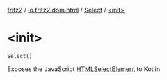 [fritz2](../../index.md) / [io.fritz2.dom.html](../index.md) / [Select](index.md) / [&lt;init&gt;](./-init-.md)

# &lt;init&gt;

`Select()`

Exposes the JavaScript [HTMLSelectElement](https://developer.mozilla.org/en/docs/Web/API/HTMLSelectElement) to Kotlin

